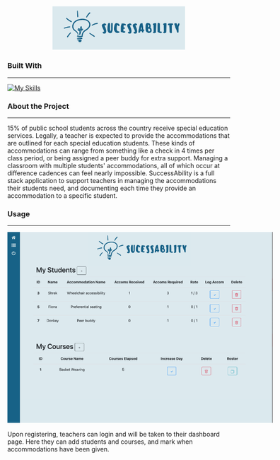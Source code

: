 <p align = "center">
<img src="/Logo.jpeg" alt="Project Logo"
 style="display: inline-block; margin: 0 auto; max-width: 300px">
</p>

### Built With
___


[![My Skills](https://skills.thijs.gg/icons?i=js,html,css,java,postgres,nodejs)](https://skills.thijs.gg)

### About the Project
___

15% of public school students across the country receive special education services. Legally, a teacher is expected to provide the accommodations that are outlined for each special education students. These kinds of accommodations can range from something like a check in 4 times per class period, or being assigned a peer buddy for extra support. Managing a classroom with multiple students' accommodations, all of which occur at difference cadences can feel nearly impossible. SuccessAbility is a full stack application to support teachers in managing the accommodations their students need, and documenting each time they provide an accommodation to a specific student.

### Usage
___

<p align = "center">
 <img src = "/Screen Shot 2022-11-06 at 5.22.13 PM.png" alt = "Project screenshot"
      style= "display: inline-block; margin: 0 auto; max-width: 600px">
</p>
Upon registering, teachers can login and will be taken to their dashboard page. Here they can add students and courses, and mark when accommodations have been given. 
